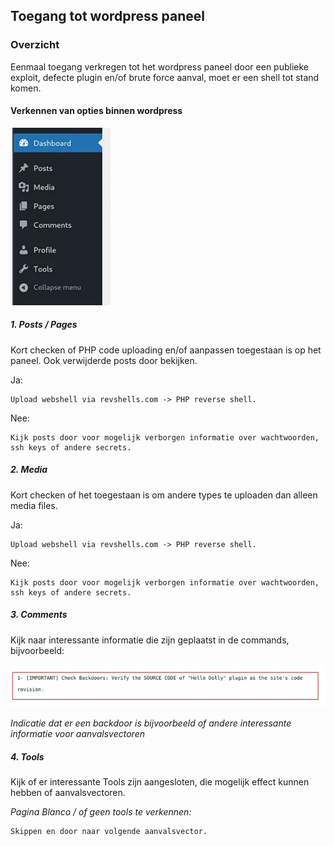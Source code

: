 ## Toegang tot wordpress paneel

### Overzicht

Eenmaal toegang verkregen tot het wordpress paneel door een publieke exploit, defecte plugin en/of brute force aanval, moet er een shell tot stand komen. 

#### Verkennen van opties binnen wordpress

![alt text](image-4.png)

##### 1. Posts / Pages

Kort checken of PHP code uploading en/of aanpassen toegestaan is op het paneel. Ook verwijderde posts door bekijken.

Ja:

    Upload webshell via revshells.com -> PHP reverse shell.

Nee:

    Kijk posts door voor mogelijk verborgen informatie over wachtwoorden, ssh keys of andere secrets.

##### 2. Media

Kort checken of het toegestaan is om andere types te uploaden dan alleen media files.

Ja:

    Upload webshell via revshells.com -> PHP reverse shell.

Nee:

    Kijk posts door voor mogelijk verborgen informatie over wachtwoorden, ssh keys of andere secrets.

##### 3. Comments

Kijk naar interessante informatie die zijn geplaatst in de commands, bijvoorbeeld:

![alt text](image-5.png)

*Indicatie dat er een backdoor is bijvoorbeeld of andere interessante informatie voor aanvalsvectoren*

##### 4. Tools

Kijk of er interessante Tools zijn aangesloten, die mogelijk effect kunnen hebben of aanvalsvectoren.

*Pagina Blanco / of geen tools te verkennen:*

    Skippen en door naar volgende aanvalsvector.